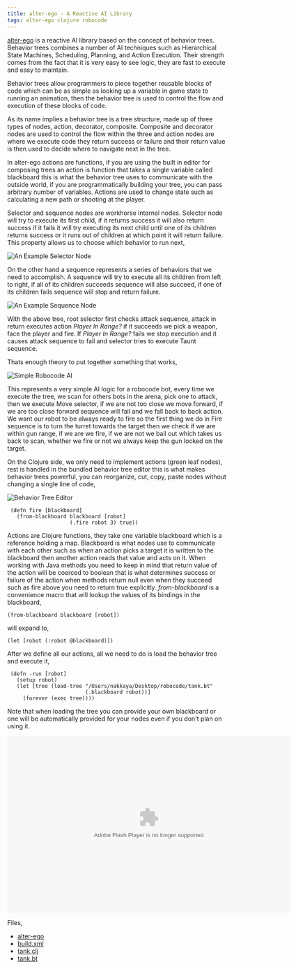```yaml
---
title: alter-ego - A Reactive AI Library
tags: alter-ego clojure robocode
---
```


[alter-ego](/alter-ego.html) is a reactive AI library based on the
concept of behavior trees. Behavior trees combines a number of AI
techniques such as Hierarchical State Machines, Scheduling, Planning,
and Action Execution. Their strength comes from the fact that it is very
easy to see logic, they are fast to execute and easy to maintain.

Behavior trees allow programmers to piece together reusable blocks of
code which can be as simple as looking up a variable in game state to
running an animation, then the behavior tree is used to control the flow
and execution of these blocks of code.

As its name implies a behavior tree is a tree structure, made up of
three types of nodes, action, decorator, composite. Composite and
decorator nodes are used to control the flow within the three and action
nodes are where we execute code they return success or failure and their
return value is then used to decide where to navigate next in the tree.

In alter-ego actions are functions, if you are using the built in editor
for composing trees an action is function that takes a single variable
called blackboard this is what the behavior tree uses to communicate
with the outside world, if you are programmatically building your tree, you
can pass arbitrary number of variables. Actions are used to change state such
as calculating a new path or shooting at the player.

Selector and sequence nodes are workhorse internal nodes. Selector node
will try to execute its first child, if it returns success it will also
return success if it fails it will try executing its next child until
one of its children returns success or it runs out of children at which
point it will return failure. This property allows us to choose which
behavior to run next,

![An Example Selector Node](/images/post/selector.png)

On the other hand a sequence represents a series of behaviors that we
need to accomplish. A sequence will try to execute all its children from
left to right, if all of its children succeeds sequence will also
succeed, if one of its children fails sequence will stop and return
failure.

![An Example Sequence Node](/images/post/sequence.png)

With the above tree, root selector first checks attack sequence,
attack in return executes action *Player In Range?* if it succeeds we
pick a weapon, face the player and fire. If *Player In Range?* fails we
stop execution and it causes attack sequence to fail and selector tries
to execute Taunt sequence.

Thats enough theory to put together something that works, 

![Simple Robocode AI](/images/post/robocode.png)

This represents a very simple AI logic for a robocode bot, every time we
execute the tree, we scan for others bots in the arena, pick one to
attack, then we execute Move selector, if we are not too close we
move forward, if we are too close forward sequence will fail and we fall
back to  back action. We want our robot to be always ready to fire so
the first thing we do in Fire sequence is to turn the turret towards the
target then we check if we are within gun range, if we are we fire, if
we are not we bail out which takes us back to scan, whether we fire or
not we always keep the gun locked on the target.

On the Clojure side, we only need to implement actions (green leaf
nodes), rest is handled in the bundled behavior tree editor this is what
makes behavior trees powerful, you can reorganize, cut, copy, paste
nodes without changing a single line of code,

![Behavior Tree Editor](/images/post/editor.png)

     (defn fire [blackboard]
       (from-blackboard blackboard [robot]
                        (.fire robot 3) true))

Actions are Clojure functions, they take one variable blackboard which
is a reference holding a map. Blackboard is what nodes use to
communicate with each other such as when an action picks a target it is
written to the blackboard then another action reads that value and acts
on it. When working with Java methods you need to keep in mind that
return value of the action will be coerced to boolean that is what
determines success or failure of the action when methods return null
even when they succeed such as fire above you need to return true
explicitly. *from-blackboard* is a convenience macro that will lookup
the values of its bindings in the blackboard,

    (from-blackboard blackboard [robot])

will expand to,

    (let [robot (:robot @blackboard)])

After we define all our actions, all we need to do is load the behavior
tree and execute it,

     (defn -run [robot]
       (setup robot)
       (let [tree (load-tree "/Users/nakkaya/Desktop/robocode/tank.bt" 
                             (.blackboard robot))]
         (forever (exec tree))))

Note that when loading the tree you can provide your own blackboard or
one will be automatically provided for your nodes even if you don't plan
on using it.

<object type="application/x-shockwave-flash" width="650" height="406" data="http://www.flickr.com/apps/video/stewart.swf?v=71377" classid="clsid:D27CDB6E-AE6D-11cf-96B8-444553540000"> <param name="flashvars" value="intl_lang=en-us&photo_secret=1b4182492a&photo_id=4732500548&hd_default=false"></param> <param name="movie" value="http://www.flickr.com/apps/video/stewart.swf?v=71377"></param> <param name="bgcolor" value="#000000"></param> <param name="allowFullScreen" value="true"></param><embed type="application/x-shockwave-flash" src="http://www.flickr.com/apps/video/stewart.swf?v=71377" bgcolor="#000000" allowfullscreen="true" flashvars="intl_lang=en-us&photo_secret=1b4182492a&photo_id=4732500548&hd_default=false" height="406" width="650"></embed></object>

Files,

 - [alter-ego](/alter-ego.html)
 - [build.xml](/code/clojure/alter-ego-demo-robocode/build.xml)
 - [tank.clj](/code/clojure/alter-ego-demo-robocode/tank.clj)
 - [tank.bt](/code/clojure/alter-ego-demo-robocode/tank.bt)
